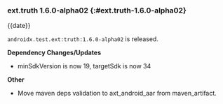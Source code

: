 ### ext.truth 1.6.0-alpha02 {:#ext.truth-1.6.0-alpha02}

{{date}}

`androidx.test.ext:truth:1.6.0-alpha02` is released.

**Dependency Changes/Updates**

* minSdkVersion is now 19, targetSdk is now 34

**Other**

* Move maven deps validation to axt_android_aar from maven_artifact.